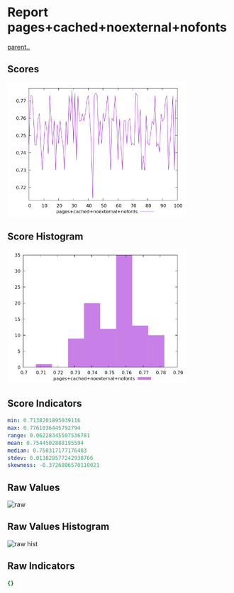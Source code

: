# Report pages+cached+noexternal+nofonts

[parent..](./..)  


## Scores

![score](./score.png)  

## Score Histogram

![hist](./hist.png)  

## Score Indicators

```yaml
min: 0.7138201895039116
max: 0.7761036445792794
range: 0.06228345507536781
mean: 0.7544502888195594
median: 0.758317177176483
stdev: 0.013828577242938766
skewness: -0.3726806570110021

```

## Raw Values

![raw](./raw.png)  

## Raw Values Histogram

![raw hist](./raw_hist.png)  

## Raw Indicators

```yaml
{}

```

<style>
  img {
    max-width: 80%;
  }
</style>
      
